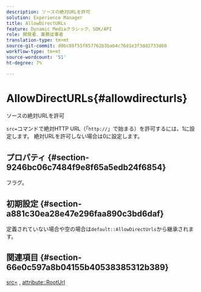 ```yaml
---
description: ソースの絶対URLを許可
solution: Experience Manager
title: AllowDirectURLs
feature: Dynamic Mediaクラシック，SDK/API
role: 開発者、業務従事者
translation-type: tm+mt
source-git-commit: d0bc88f55f857762b3bab4c76d1e3f3dd2733d60
workflow-type: tm+mt
source-wordcount: '51'
ht-degree: 7%

---
```



# AllowDirectURLs{#allowdirecturls}

ソースの絶対URLを許可

`src=`コマンドで絶対HTTP URL（「`http://`」で始まる）を許可するには、1に設定します。 絶対URLを許可しない場合は0に設定します。

## プロパティ {#section-9246bc06c7484f9e8f65a5edb24f6854}

フラグ。

## 初期設定 {#section-a881c30ea28e47e296faa890c3bd6daf}

定義されていない場合や空の場合は`default::AllowDirectUrls`から継承されます。

## 関連項目 {#section-66e0c597a8b04155b40538385312b389}

[src=](../../../../../ir-api/http-protocol/image-rendering-api-ref/c-ir-http-protocol-ref/c-ir-http-protocol-command-reference/r-ir-src.md#reference-62c98abad22149d68d405ed6aaff8272) ,  [attribute::RootUrl](../../../../../ir-api/material-cat/image-rendering-api-ref/c-ir-material-catalog/c-ir-attributes-reference/r-ir-rooturl.md#reference-b8d706a573814802bd6794223cc78402)
